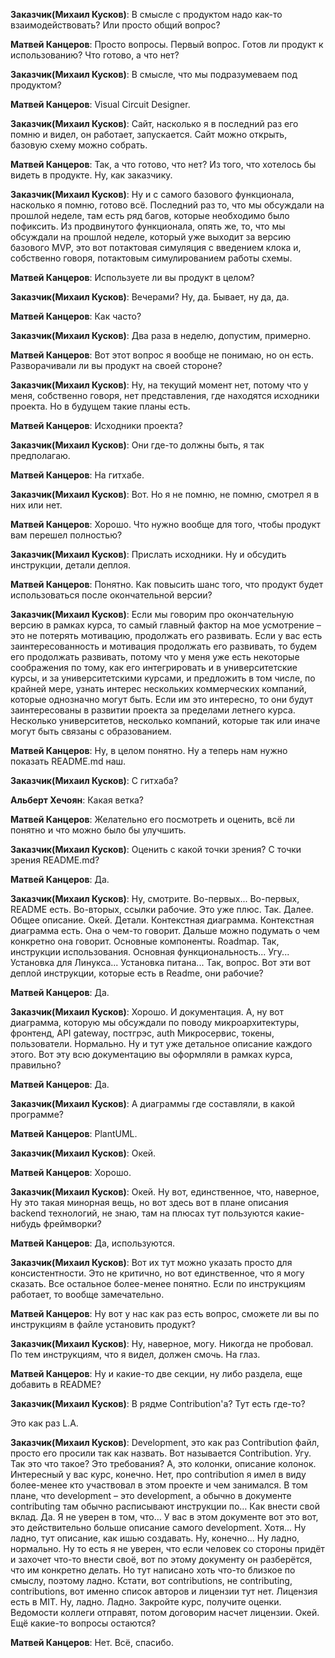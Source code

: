 **Заказчик(Михаил Кусков)**: В смысле с продуктом надо как-то взаимодействовать? Или просто общий вопрос?

**Матвей Канцеров**: Просто вопросы. Первый вопрос. Готов ли продукт к использованию? Что готово, а что нет?

**Заказчик(Михаил Кусков)**: В смысле, что мы подразумеваем под продуктом?

**Матвей Канцеров**: Visual Circuit Designer.

**Заказчик(Михаил Кусков)**: Сайт, насколько я в последний раз его помню и видел, он работает, запускается. Сайт можно открыть, базовую схему можно собрать.

**Матвей Канцеров**: Так, а что готово, что нет? Из того, что хотелось бы видеть в продукте. Ну, как заказчику.

**Заказчик(Михаил Кусков)**: Ну и с самого базового функционала, насколько я помню, готово всё. Последний раз то, что мы обсуждали на прошлой неделе, там есть ряд багов, которые необходимо было пофиксить. Из продвинутого функционала, опять же, то, что мы обсуждали на прошлой неделе, который уже выходит за версию базового MVP, это вот потактовая симуляция с введением клока и, собственно говоря, потактовым симулированием работы схемы.

**Матвей Канцеров**: Используете ли вы продукт в целом?

**Заказчик(Михаил Кусков)**: Вечерами? Ну, да. Бывает, ну да, да.

**Матвей Канцеров**: Как часто?

**Заказчик(Михаил Кусков)**: Два раза в неделю, допустим, примерно.

**Матвей Канцеров**: Вот этот вопрос я вообще не понимаю, но он есть. Разворачивали ли вы продукт на своей стороне?

**Заказчик(Михаил Кусков)**: Ну, на текущий момент нет, потому что у меня, собственно говоря, нет представления, где находятся исходники проекта. Но в будущем такие планы есть.

**Матвей Канцеров**: Исходники проекта?

**Заказчик(Михаил Кусков)**: Они где-то должны быть, я так предполагаю.

**Матвей Канцеров**: На гитхабе.

**Заказчик(Михаил Кусков)**: Вот. Но я не помню, не помню, смотрел я в них или нет.

**Матвей Канцеров**: Хорошо. Что нужно вообще для того, чтобы продукт вам перешел полностью?

**Заказчик(Михаил Кусков)**: Прислать исходники. Ну и обсудить инструкции, детали деплоя.

**Матвей Канцеров**: Понятно. Как повысить шанс того, что продукт будет использоваться после окончательной версии?

**Заказчик(Михаил Кусков)**: Если мы говорим про окончательную версию в рамках курса, то самый главный фактор на мое усмотрение – это не потерять мотивацию, продолжать его развивать. Если у вас есть заинтересованность и мотивация продолжать его развивать, то будем его продолжать развивать, потому что у меня уже есть некоторые соображения по тому, как его интегрировать и в университетские курсы, и за университетскими курсами, и предложить в том числе, по крайней мере, узнать интерес нескольких коммерческих компаний, которые однозначно могут быть. Если им это интересно, то они будут заинтересованы в развитии проекта за пределами летнего курса. Несколько университетов, несколько компаний, которые так или иначе могут быть связаны с образованием.

**Матвей Канцеров**: Ну, в целом понятно. Ну а теперь нам нужно показать README.md наш.

**Заказчик(Михаил Кусков)**: С гитхаба?

**Альберт Хечоян**: Какая ветка?

**Матвей Канцеров**: Желательно его посмотреть и оценить, всё ли понятно и что можно было бы улучшить.

**Заказчик(Михаил Кусков)**: Оценить с какой точки зрения? С точки зрения README.md?

**Матвей Канцеров**: Да.

**Заказчик(Михаил Кусков)**: Ну, смотрите. Во-первых... Во-первых, README есть. Во-вторых, ссылки рабочие. Это уже плюс. Так. Далее. Общее описание. Окей. Детали. Контекстная диаграмма. Контекстная диаграмма есть. Она о чем-то говорит. Дальше можно подумать о чем конкретно она говорит. Основные компоненты. Roadmap. Так, инструкции использования. Основная функциональность... Угу... Установка для Линукса... Установка питана... Так, вопрос. Вот эти вот деплой инструкции, которые есть в Readme, они рабочие?

**Матвей Канцеров**: Да.

**Заказчик(Михаил Кусков)**: Хорошо. И документация. А, ну вот диаграмма, которую мы обсуждали по поводу микроархитектуры, фронтенд, API gateway, постгрэс, auth Микросервис, токены, пользователи. Нормально. Ну и тут уже детальное описание каждого этого. Вот эту всю документацию вы оформляли в рамках курса, правильно?

**Матвей Канцеров**: Да.

**Заказчик(Михаил Кусков)**: А диаграммы где составляли, в какой программе?

**Матвей Канцеров**: PlantUML.

**Заказчик(Михаил Кусков)**: Окей.

**Матвей Канцеров**: Хорошо.

**Заказчик(Михаил Кусков)**: Окей. Ну вот, единственное, что, наверное, Ну это такая минорная вещь, но вот здесь вот в плане описания backend технологий, не знаю, там на плюсах тут пользуются какие-нибудь фреймворки?

**Матвей Канцеров**: Да, используются.

**Заказчик(Михаил Кусков)**: Вот их тут можно указать просто для консистентности. Это не критично, но вот единственное, что я могу сказать. Все остальное более-менее понятно. Если по инструкциям работает, то вообще замечательно.

**Матвей Канцеров**: Ну вот у нас как раз есть вопрос, сможете ли вы по инструкциям в файле установить продукт?

**Заказчик(Михаил Кусков)**: Ну, наверное, могу. Никогда не пробовал. По тем инструкциям, что я видел, должен смочь. На глаз.

**Матвей Канцеров**: Ну и какие-то две секции, ну либо раздела, еще добавить в README?

**Заказчик(Михаил Кусков)**: В рядме Contribution'а? Тут есть где-то?

Это как раз L.A.

**Заказчик(Михаил Кусков)**: Development, это как раз Contribution файл, просто его просили так как назвать. Вот называется Contribution. Угу. Так это что такое? Это требования? А, это колонки, описание колонок. Интересный у вас курс, конечно. Нет, про contribution я имел в виду более-менее кто участвовал в этом проекте и чем занимался. В том плане, что development – это development, а обычно в документе contributing там обычно расписывают инструкции по… Как внести свой вклад. Да. Я не уверен в том, что… У вас в этом документе вот это вот, это действительно больше описание самого development. Хотя... Ну ладно, тут описание, как ишью создавать. Ну, конечно... Ну ладно, нормально. Ну то есть я не уверен, что если человек со стороны придёт и захочет что-то внести своё, вот по этому документу он разберётся, что им конкретно делать. Но тут написано хоть что-то близкое по смыслу, поэтому ладно. Кстати, вот contributions, не contributing, contributions, вот именно список авторов и лицензии тут нет. Лицензия есть в MIT. Ну, ладно. Ладно. Закройте курс, получите оценки. Ведомости коллеги отправят, потом договорим насчет лицензии. Окей. Ещё какие-то вопросы остаются?

**Матвей Канцеров**: Нет. Всё, спасибо.